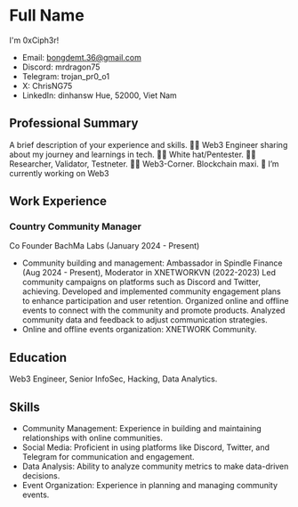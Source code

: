 
# Full Name
I'm 0xCiph3r!
- Email: bongdemt.36@gmail.com
- Discord: mrdragon75
- Telegram: trojan_pr0_o1
- X: ChrisNG75
- LinkedIn: dinhansw
Hue, 52000, Viet Nam
## Professional Summary
A brief description of your experience and skills.
👨‍💻 Web3 Engineer sharing about my journey and learnings in tech.
👨‍💻 White hat/Pentester.
👨‍💻 Researcher, Validator, Testneter.
👨‍💻 Web3-Corner. Blockchain maxi.
🔭 I’m currently working on Web3

## Work Experience
### Country Community Manager
Co Founder BachMa Labs (January 2024 - Present)
- Community building and management: Ambassador in Spindle Finance (Aug 2024 - Present), Moderator in XNETWORKVN (2022-2023)
Led community campaigns on platforms such as Discord and Twitter, achieving.
Developed and implemented community engagement plans to enhance participation and user retention.
Organized online and offline events to connect with the community and promote products.
Analyzed community data and feedback to adjust communication strategies.
- Online and offline events organization: XNETWORK Community.

## Education
Web3 Engineer, Senior InfoSec, Hacking, Data Analytics.

## Skills
- Community Management: Experience in building and maintaining relationships with online communities.
- Social Media: Proficient in using platforms like Discord, Twitter, and Telegram for communication and engagement.
- Data Analysis: Ability to analyze community metrics to make data-driven decisions.
- Event Organization: Experience in planning and managing community events.
